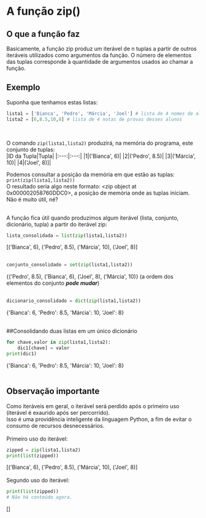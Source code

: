 # A função zip()
## O que a função faz
Basicamente, a função zip produz um iterável de n tuplas a partir de outros iteráveis utilizados como argumentos da função.
O número de elementos das tuplas corresponde à quantidade de argumentos usados ao chamar a função.

## Exemplo
Suponha que tenhamos estas listas:<br/>
```python
lista1 = ['Bianca', 'Pedro', 'Márcia', 'Joel'] # lista de 4 nomes de alunos
lista2 = [6,8.5,10,8] # lista de 4 notas de provas desses alunos
```
<br/>

O comando ```zip(lista1,lista2)``` produzirá, na memória do programa, este conjunto de tuplas:<br/>
|ID da Tupla|Tupla|
|:---:|:---:|
|1|('Bianca', 6)|
|2|('Pedro', 8.5)|
|3|('Márcia', 10)|
|4|('Joel', 8)]|


Podemos consultar a posição da memória em que estão as tuplas:<br/>
```print(zip(lista1,lista2))```
<br/>
O resultado seria algo neste formato: <zip object at 0x000002058760DDC0>, a posição de memória onde as tuplas iniciam. Não é muito útil, né?<br/><br/>

A função fica útil quando produzimos algum iterável (lista, conjunto, dicionário, tupla) a partir do iterável zip:<br/>
```python
lista_consolidada = list(zip(lista1,lista2))
```
[('Bianca', 6), ('Pedro', 8.5), ('Márcia', 10), ('Joel', 8)]<br/><br/>

```python
conjunto_consolidado = set(zip(lista1,lista2))
```
{('Pedro', 8.5), ('Bianca', 6), ('Joel', 8), ('Márcia', 10)} (a ordem dos elementos do conjunto **_pode mudar_**)<br/><br/>

```python
dicionario_consolidado = dict(zip(lista1,lista2))
```
{'Bianca': 6, 'Pedro': 8.5, 'Márcia': 10, 'Joel': 8}<br/><br/>

##Consolidando duas listas em um único dicionário<br/>
```python
for chave,valor in zip(lista1,lista2):
    dic1[chave] = valor
print(dic1)
```
{'Bianca': 6, 'Pedro': 8.5, 'Márcia': 10, 'Joel': 8}<br/><br/>

## Observação importante<br/>
Como iteráveis em geral, o iterável será perdido após o primeiro uso (iterável é exaurido após ser percorrido).<br/>
Isso é uma providência inteligente da linguagem Python, a fim de evitar o consumo de recursos desnecessários.<br/><br/>
Primeiro uso do iterável:<br/>
```python
zipped = zip(lista1,lista2)
print(list(zipped))
```
[('Bianca', 6), ('Pedro', 8.5), ('Márcia', 10), ('Joel', 8)]<br/><br/>
Segundo uso do iterável:<br/>
```python
print(list(zipped))
# Não há conteúdo agora.
```
[]
